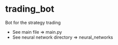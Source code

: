 # trading_bot
Bot for the strategy trading


* See main file => main.py
* See neural network directory => neural_networks